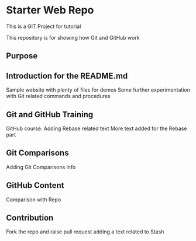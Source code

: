 # Starter Web Repo

This is a GIT Project for tutorial

This repository is for showing how Git and GitHub work

## Purpose

## Introduction for the README.md

Sample website with plenty of files for demos
Some further experimentation with Git related commands and procedures

## Git and GitHub Training
GitHub course.
Adding Rebase related text
More text added for the Rebase part


## Git Comparisons
Adding Git Comparisons info

## GitHub Content 
Comparison with Repo

## Contribution
Fork the repo and raise pull request
adding a text related to Stash
